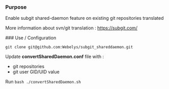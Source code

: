 ### Purpose

Enable subgit shared-daemon feature on existing git repositories translated

More information about svn/git translation :
https://subgit.com/

### Use / Configuration

`git clone git@github.com:Webelys/subgit_shareddaemon.git`

Update **convertSharedDaemon.conf** file with :
* git repositories
* git user GID/UID value

Run `bash ./convertSharedDaemon.sh`